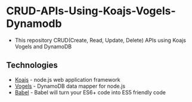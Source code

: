 # CRUD-APIs-Using-Koajs-Vogels-Dynamodb

* This repository CRUD(Create, Read, Update, Delete) APIs using Koajs Vogels and DynamoDB

## Technologies

* [Koajs](http://koajs.com/) - node.js web application framework
* [Vogels](https://github.com/ryanfitz/vogels) - DynamoDB data mapper for node.js
* [Babel](https://babeljs.io/) - Babel will turn your ES6+ code into ES5 friendly code
